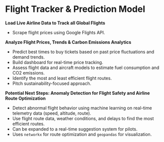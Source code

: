 # Flight Tracker & Prediction Model

**Load Live Airline Data to Track all Global Flights**
- Scrape flight prices using Google Flights API.

**Analyze Flight Prices, Trends & Carbon Emissions Analytics**
- Predict best times to buy tickets based on past price fluctuations and demand trends.
- Build dashboard for real-time price tracking.
- Assess flight data and aircraft models to estimate fuel consumption and CO2 emissions.
- Identify the most and least efficient flight routes.
 - Pitch sustainability-focused approach.

**Potential Next Steps: Anomaly Detection for Flight Safety and Airline Route Optimization**
- Detect abnormal flight behavior using machine learning on real-time telemetry data (speed, altitude, route).
- Use flight route data, weather conditions, and delays to find the most efficient routes.
- Can be expanded to a real-time suggestion system for pilots.
- Uses `networkx` for route optimization and `geopandas` for visualization.
